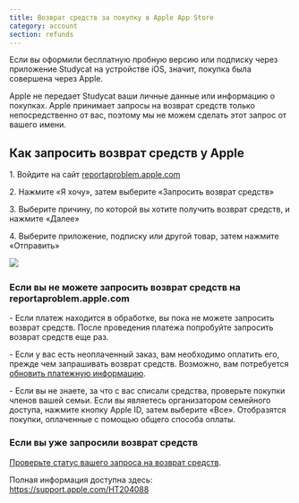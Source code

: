 ```yaml
---
title: Возврат средств за покупку в Apple App Store
category: account
section: refunds 
---
```

Если вы оформили бесплатную пробную версию или подписку через приложение Studycat на устройстве iOS, значит, покупка была совершена через Apple.

Apple не передает Studycat ваши личные данные или информацию о покупках. Apple принимает запросы на возврат средств только непосредственно от вас, поэтому мы не можем сделать этот запрос от вашего имени.


## Как запросить возврат средств у Apple

1\. Войдите на сайт [reportaproblem.apple.com](https://reportaproblem.apple.com/)

2\. Нажмите «Я хочу», затем выберите «Запросить возврат средств»

3\. Выберите причину, по которой вы хотите получить возврат средств, и нажмите «Далее»

4\. Выберите приложение, подписку или другой товар, затем нажмите «Отправить»


​![](/attachments/token/EIRFxjZzzik6OVcPJeEE4MFaP/?name=ios14-iphone-12-pro-safari-report-a-problem.png)​


### Если вы не можете запросить возврат средств на reportaproblem.apple.com

\- Если платеж находится в обработке, вы пока не можете запросить возврат средств. После проведения платежа попробуйте запросить возврат средств еще раз.

\- Если у вас есть неоплаченный заказ, вам необходимо оплатить его, прежде чем запрашивать возврат средств. Возможно, вам потребуется [обновить платежную информацию](https://support.apple.com/kb/HT201266).

\- Если вы не знаете, за что с вас списали средства, проверьте покупки членов вашей семьи. Если вы являетесь организатором семейного доступа, нажмите кнопку Apple ID, затем выберите «Все». Отобразятся покупки, оплаченные с помощью общего способа оплаты.


### Если вы уже запросили возврат средств

[Проверьте статус вашего запроса на возврат средств](https://support.apple.com/kb/HT210904).


Полная информация доступна здесь: <https://support.apple.com/HT204088>